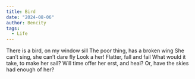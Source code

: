 ```yaml
---
title: Bird
date: "2024-08-06"
author: Bencity
tags:
  - Life
---
```


There is a bird, on my window sill
The poor thing, has a broken wing
She can’t sing, she can’t dare fly
Look a her! Flatter, fall and fail
What would it take, to make her sail?
Will time offer her erst, and heal?
Or, have the skies had enough of her?
